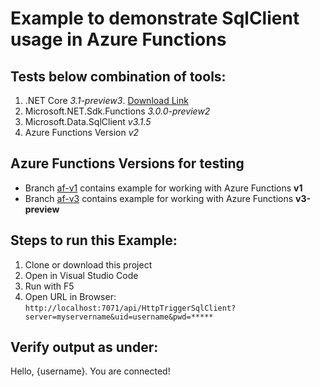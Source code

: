 # Example to demonstrate SqlClient usage in Azure Functions

## Tests below combination of tools:

1. .NET Core _3.1-preview3_. [Download Link](https://dotnet.microsoft.com/download/dotnet-core/3.1)
2. Microsoft.NET.Sdk.Functions _3.0.0-preview2_
3. Microsoft.Data.SqlClient _v3.1.5_
4. Azure Functions Version _v2_

## Azure Functions Versions for testing

- Branch [af-v1](https://github.com/cheenamalhotra/azurefunctions-sqlclient-example/tree/af-v1) contains example for working with Azure Functions **v1**
- Branch [af-v3](https://github.com/cheenamalhotra/azurefunctions-sqlclient-example/tree/af-v3) contains example for working with Azure Functions **v3-preview**

## Steps to run this Example:

1. Clone or download this project
2. Open in Visual Studio Code
3. Run with F5
4. Open URL in Browser: `http://localhost:7071/api/HttpTriggerSqlClient?server=myservername&uid=username&pwd=*****`

## Verify output as under:

Hello, {username}. You are connected!